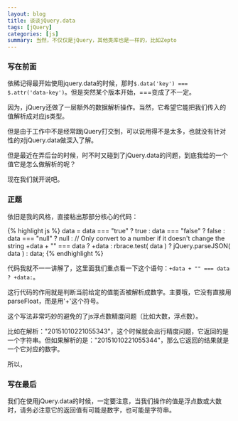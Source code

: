 ```yaml
---
layout: blog
title: 谈谈jQuery.data
tags: [jQuery]
categories: [js]
summary: 当然，不仅仅是jQuery，其他类库也是一样的，比如Zepto
---
```


### 写在前面

依稀记得最开始使用jquery.data的时候，那时`$.data('key') === $.attr('data-key')`。但是突然某个版本开始，===变成了不一定。

因为，jQuery还做了一层额外的数据解析操作。当然，它希望它能把我们传入的值解析成对应js类型。

但是由于工作中不是经常跟jQuery打交到，可以说用得不是太多，也就没有针对性的对jQuery.data做深入了解。

但是最近在弄后台的时候，时不时又碰到了jQuery.data的问题，到底我给的一个值它是怎么做解析的呢？

现在我们就开说吧。

### 正题

依旧是我的风格，直接粘出那部分核心的代码：

{% highlight js %}
data = data === "true" ? true :
        data === "false" ? false :
        data === "null" ? null :
        // Only convert to a number if it doesn't change the string
        +data + "" === data ? +data :
        rbrace.test( data ) ? jQuery.parseJSON( data ) :
        data;
{% endhighlight %}

代码我就不一一讲解了，这里面我们重点看一下这个语句：`+data + "" === data ? +data:`。

这行代码的作用就是判断当前给定的值能否被解析成数字。主要哦，它没有直接用parseFloat，而是用'+'这个符号。

这个写法非常巧妙的避免的了js浮点数精度问题（比如大数，浮点数）。

比如在解析："20151010221055343"，这个时候就会出行精度问题，它返回的是一个字符串。但如果解析的是："20151010221055344"，那么它返回的结果就是一个它对应的数字。

所以，

### 写在最后

我们在使用jQuery.data的时候，一定要注意，当我们操作的值是浮点数或大数时，请务必注意它的返回值有可能是数字，也可能是字符串。
